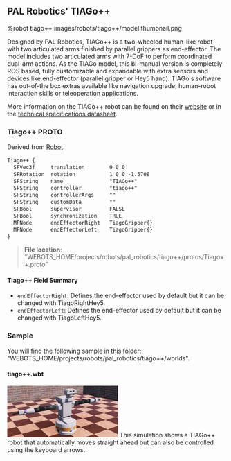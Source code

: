## PAL Robotics' TIAGo++

%robot tiago++ images/robots/tiago++/model.thumbnail.png

Designed by PAL Robotics, TIAGo++ is a two-wheeled human-like robot with two articulated arms finished by parallel grippers as end-effector.
The model includes two articulated arms with 7-DoF to perform coordinated dual-arm actions.
As the TIAGo model, this bi-manual version is completely ROS based, fully customizable and expandable with extra sensors and devices like end-effector (parallel gripper or Hey5 hand).
TIAGo's software has out-of-the box extras available like navigation upgrade, human-robot interaction skills or teleoperation applications.

More information on the TIAGo++ robot can be found on their [website](http://blog.pal-robotics.com/tiago-bi-manual-robot-research/) or in the [technical specifications datasheet](http://pal-robotics.com/wp-content/uploads/2019/07/Datasheet_TIAGo_Complete.pdf).

### Tiago++ PROTO

Derived from [Robot](../reference/robot.md).
```
Tiago++ {
  SFVec3f     translation        0 0 0
  SFRotation  rotation           1 0 0 -1.5708
  SFString    name               "TIAGo++"
  SFString    controller         "tiago++"
  SFString    controllerArgs     ""
  SFString    customData         ""
  SFBool      supervisor         FALSE
  SFBool      synchronization    TRUE
  MFNode      endEffectorRight   TiagoGripper{}
  MFNode      endEffectorLeft    TiagoGripper{}
}
```
> **File location**: "WEBOTS\_HOME/projects/robots/pal\_robotics/tiago++/protos/Tiago++.proto"

#### Tiago++ Field Summary

- `endEffectorRight`: Defines the end-effector used by default but it can be changed with TiagoRightHey5.
- `endEffectorLeft`:  Defines the end-effector used by default but it can be changed with TiagoLeftHey5.

### Sample

You will find the following sample in this folder: "WEBOTS\_HOME/projects/robots/pal\_robotics/tiago++/worlds".

#### tiago++.wbt

![tiago++.wbt.png](images/robots/tiago++/tiago++.wbt.thumbnail.jpg) This simulation shows a TIAGo++ robot that automatically moves straight ahead but can also be controlled using the keyboard arrows.
